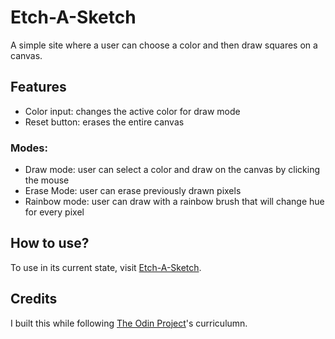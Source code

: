 # Etch-A-Sketch

A simple site where a user can choose a color and then draw squares on a canvas.

## Features

- Color input: changes the active color for draw mode
- Reset button: erases the entire canvas

### Modes:

- Draw mode: user can select a color and draw on the canvas by clicking the mouse
- Erase Mode: user can erase previously drawn pixels
- Rainbow mode: user can draw with a rainbow brush that will change hue for every pixel

## How to use?

To use in its current state, visit [Etch-A-Sketch](https://lorien-davis.github.io/etch-a-sketch).

## Credits

I built this while following [The Odin Project](https://www.theodinproject.com/)'s curriculumn.
